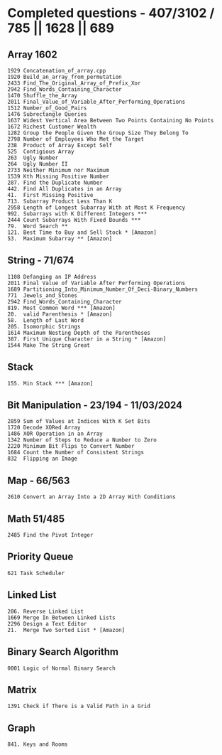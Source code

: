 # Completed questions - 407/3102 / 785 || 1628 || 689

## Array 1602

    1929 Concatenation_of_array.cpp
    1920 Build_an_array_from_permutation
    2433 Find_The_Original_Array_of_Prefix_Xor
    2942 Find_Words_Containing_Character
    1470 Shuffle_the_Array
    2011 Final_Value_of_Variable_After_Performing_Operations
    1512 Number_of_Good_Pairs
    1476 Subrectangle Queries
    1637 Widest Vertical Area Between Two Points Containing No Points
    1672 Richest Customer Wealth
    1282 Group the People Given the Group Size They Belong To
    2798 Number of Employees Who Met the Target
    238  Product of Array Except Self
    525  Contigious Array
    263  Ugly Number
    264  Ugly Number II
    2733 Neither Minimum nor Maximum
    1539 Kth Missing Positive Number
    287. Find the Duplicate Number
    442. Find All Duplicates in an Array
    41.  First Missing Positive
    713. Subarray Product Less Than K
    2958 Length of Longest Subarray With at Most K Frequency
    992. Subarrays with K Different Integers ***
    2444 Count Subarrays With Fixed Bounds ***
    79.  Word Search **
    121. Best Time to Buy and Sell Stock * [Amazon]
    53.  Maximum Subarray ** [Amazon]

## String - 71/674

    1108 Defanging an IP Address
    2011 Final Value of Variable After Performing Operations
    1689 Partitioning_Into_Minimum_Number_Of_Deci-Binary_Numbers
    771  Jewels_and_Stones
    2942 Find_Words_Containing_Character
    819. Most Common Word *** [Amazon]
    20.  valid Parenthesis * [Amazon]
    58.  Length of Last Word
    205. Isomorphic Strings
    1614 Maximum Nesting Depth of the Parentheses
    387. First Unique Character in a String * [Amazon]
    1544 Make The String Great

## Stack 

    155. Min Stack *** [Amazon]

## Bit Manipulation - 23/194 - 11/03/2024

    2859 Sum of Values at Indices With K Set Bits	
    1720 Decode XORed Array	
    1486 XOR Operation in an Array
    1342 Number of Steps to Reduce a Number to Zero
    2220 Minimum Bit Flips to Convert Number	
    1684 Count the Number of Consistent Strings
    832  Flipping an Image

## Map - 66/563

    2610 Convert an Array Into a 2D Array With Conditions

## Math 51/485

    2485 Find the Pivot Integer

## Priority Queue

    621 Task Scheduler

## Linked List

    206. Reverse Linked List
    1669 Merge In Between Linked Lists
    2296 Design a Text Editor
    21.  Merge Two Sorted List * [Amazon]

## Binary Search Algorithm

    0001 Logic of Normal Binary Search

## Matrix

    1391 Check if There is a Valid Path in a Grid

## Graph

    841. Keys and Rooms


<!-- Question list updated on 13/03/2024 -->